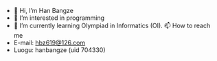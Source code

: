 - 👋 Hi, I’m Han Bangze
- 👀 I’m interested in programming
- 🌱 I’m currently learning Olympiad in Informatics (OI).
 📫 How to reach me
- E-mail: hbz619@126.com
- Luogu: hanbangze (uid 704330)

